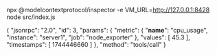 npx @modelcontextprotocol/inspector -e VM_URL=http://127.0.0.1:8428  node src/index.js


{
"jsonrpc": "2.0",
"id": 3,
"params": {
"metric": {
"__name__": "cpu_usage",
"instance": "server1",
"job": "node_exporter"
},
"values": [
45.3
],
"timestamps": [
1744446660
]
},
"method": "tools/call"
}
